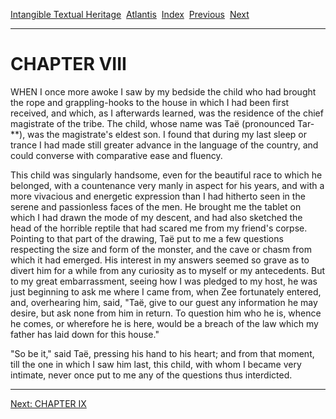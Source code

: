 [Intangible Textual Heritage](../../index)  [Atlantis](../index) 
[Index](index)  [Previous](vrl06)  [Next](vrl08) 

------------------------------------------------------------------------

# CHAPTER VIII

WHEN I once more awoke I saw by my bedside the child who had brought the
rope and grappling-hooks to the house in which I had been first
received, and which, as I afterwards learned, was the residence of the
chief magistrate of the tribe. The child, whose name was Taë (pronounced
Tar-\*\*), was the magistrate's eldest son. I found that during my last
sleep or trance I had made still greater advance in the language of the
country, and could converse with comparative ease and fluency.

This child was singularly handsome, even for the beautiful race to which
he belonged, with a countenance very manly in aspect for his years, and
with a more vivacious and energetic expression than I had hitherto seen
in the serene and passionless faces of the men. He brought me the tablet
on which I had drawn the mode of my descent, and had also sketched the
head of the horrible reptile that had scared me from my friend's corpse.
Pointing to that part of the drawing, Taë put to me a few questions
respecting the size and form of the monster, and the cave or chasm from
which it had emerged. His interest in my answers seemed so grave as to
divert him for a while from any curiosity as to myself or my
antecedents. But to my great embarrassment, seeing how I was pledged to
my host, he was just beginning to ask me where I came from, when Zee
fortunately entered, and, overhearing him, said, "Taë, give to our guest
any information he may desire, but ask none from him in return. To
question him who he is, whence he comes, or wherefore he is here, would
be a breach of the law which my father has laid down for this house."

"So be it," said Taë, pressing his hand to his heart; and from that
moment, till the one in which I saw him last, this child, with whom I
became very intimate, never once put to me any of the questions thus
interdicted.

------------------------------------------------------------------------

[Next: CHAPTER IX](vrl08)
